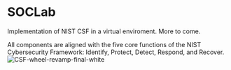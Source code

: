 # SOCLab
Implementation of NIST CSF in a virtual enviroment. More to come.

All components are aligned with the five core functions of the NIST Cybersecurity Framework: Identify, Protect, Detect, Respond, and Recover.
![CSF-wheel-revamp-final-white](https://github.com/user-attachments/assets/f7c9aadc-45e3-47bb-86ca-700e4a2065ef)
